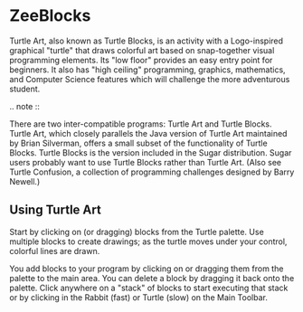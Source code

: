 ZeeBlocks
============

Turtle Art, also known as Turtle Blocks, is an activity with a
Logo-inspired graphical "turtle" that draws colorful art based on
snap-together visual programming elements. Its "low floor" provides an
easy entry point for beginners. It also has "high ceiling"
programming, graphics, mathematics, and Computer Science features
which will challenge the more adventurous student.

.. note ::

   There are two inter-compatible programs: Turtle Art and Turtle Blocks. Turtle Art, which closely parallels the Java version of Turtle Art maintained by Brian Silverman, offers a small subset of the functionality of Turtle Blocks. Turtle Blocks is the version included in the Sugar distribution. Sugar users probably want to use Turtle Blocks rather than Turtle Art. (Also see Turtle Confusion, a collection of programming challenges designed by Barry Newell.)

Using Turtle Art
----------------

Start by clicking on (or dragging) blocks from the Turtle palette. Use
multiple blocks to create drawings; as the turtle moves under your
control, colorful lines are drawn.

You add blocks to your program by clicking on or dragging them from
the palette to the main area. You can delete a block by dragging it
back onto the palette. Click anywhere on a "stack" of blocks to start
executing that stack or by clicking in the Rabbit (fast) or Turtle
(slow) on the Main Toolbar.
